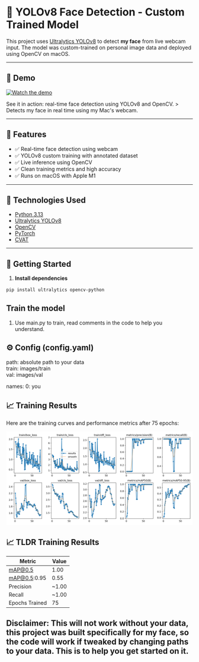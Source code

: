 # 🧠 YOLOv8 Face Detection - Custom Trained Model

This project uses [Ultralytics YOLOv8](https://github.com/ultralytics/ultralytics) to detect **my face** from live webcam input. The model was custom-trained on personal image data and deployed using OpenCV on macOS.

---

## 📸 Demo

[![Watch the demo](https://img.youtube.com/vi/_yJEXPrk828/hqdefault.jpg)](https://www.youtube.com/watch?v=_yJEXPrk828)

See it in action: real-time face detection using YOLOv8 and OpenCV. > Detects my face in real time using my Mac's webcam.

---

## 🚀 Features

- ✅ Real-time face detection using webcam
- ✅ YOLOv8 custom training with annotated dataset
- ✅ Live inference using OpenCV
- ✅ Clean training metrics and high accuracy
- ✅ Runs on macOS with Apple M1

---

## 🧰 Technologies Used

- [Python 3.13](https://www.python.org/)
- [Ultralytics YOLOv8](https://github.com/ultralytics/ultralytics)
- [OpenCV](https://opencv.org/)
- [PyTorch](https://pytorch.org/)
- [CVAT](https://app.cvat.ai/)

---

## 🏁 Getting Started

1. **Install dependencies**

```bash
pip install ultralytics opencv-python


```
## Train the model 

1. Use main.py to train, read comments in the code to help you understand. 

## ⚙️ Config (config.yaml)
path: absolute path to your data<br>
train: images/train<br>
val: images/val

names:
  0: you

## 📈 Training Results

Here are the training curves and performance metrics after 75 epochs:

![Training Results](runs/results.png)

## 📈 TLDR Training Results

| Metric         | Value       |
|----------------|-------------|
| mAP@0.5        | 1.00        |
| mAP@0.5:0.95   | 0.55        |
| Precision      | ~1.00       |
| Recall         | ~1.00       |
| Epochs Trained | 75          |




## Disclaimer: This will not work without your data, this project was built specifically for my face, so the code will work if tweaked by changing paths to your data. This is to help you get started on it. 
